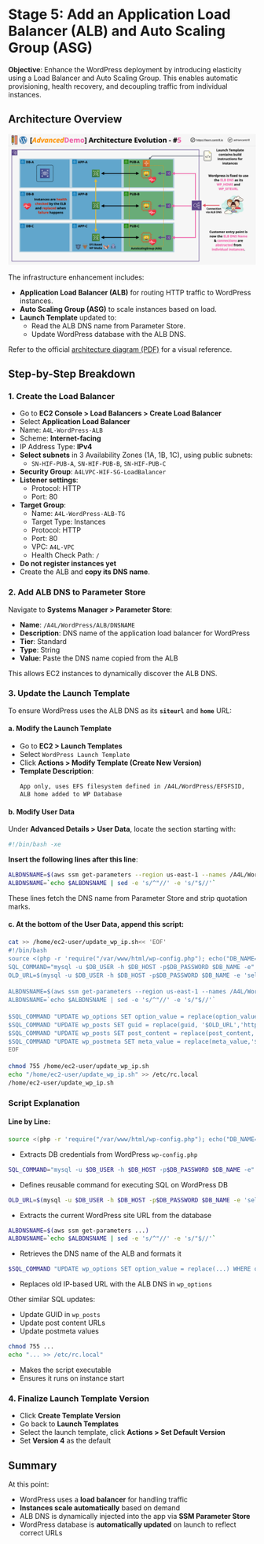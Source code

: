 # Stage 5: Add an Application Load Balancer (ALB) and Auto Scaling Group (ASG)

**Objective**: Enhance the WordPress deployment by introducing elasticity using a Load Balancer and Auto Scaling Group. This enables automatic provisioning, health recovery, and decoupling traffic from individual instances.

## Architecture Overview

![alt text](./Images/image-21.png)

The infrastructure enhancement includes:

- **Application Load Balancer (ALB)** for routing HTTP traffic to WordPress instances.
- **Auto Scaling Group (ASG)** to scale instances based on load.
- **Launch Template** updated to:
  - Read the ALB DNS name from Parameter Store.
  - Update WordPress database with the ALB DNS.

Refer to the official [architecture diagram (PDF)](https://github.com/acantril/learn-cantrill-io-labs/blob/master/aws-elastic-wordpress-evolution/02_LABINSTRUCTIONS/STAGE5%20-%20ASG%20%26%20ALB.pdf) for a visual reference.

## Step-by-Step Breakdown

### 1. **Create the Load Balancer**

- Go to **EC2 Console > Load Balancers > Create Load Balancer**
- Select **Application Load Balancer**
- Name: `A4L-WordPress-ALB`
- Scheme: **Internet-facing**
- IP Address Type: **IPv4**
- **Select subnets** in 3 Availability Zones (1A, 1B, 1C), using public subnets:
  - `SN-HIF-PUB-A`, `SN-HIF-PUB-B`, `SN-HIF-PUB-C`
- **Security Group**: `A4LVPC-HIF-SG-LoadBalancer`
- **Listener settings**:
  - Protocol: HTTP
  - Port: 80
- **Target Group**:
  - Name: `A4L-WordPress-ALB-TG`
  - Target Type: Instances
  - Protocol: HTTP
  - Port: 80
  - VPC: `A4L-VPC`
  - Health Check Path: `/`
- **Do not register instances yet**
- Create the ALB and **copy its DNS name**.

### 2. **Add ALB DNS to Parameter Store**

Navigate to **Systems Manager > Parameter Store**:

- **Name**: `/A4L/WordPress/ALB/DNSNAME`
- **Description**: DNS name of the application load balancer for WordPress
- **Tier**: Standard
- **Type**: String
- **Value**: Paste the DNS name copied from the ALB

This allows EC2 instances to dynamically discover the ALB DNS.

### 3. **Update the Launch Template**

To ensure WordPress uses the ALB DNS as its **`siteurl`** and **`home`** URL:

#### a. Modify the Launch Template

- Go to **EC2 > Launch Templates**
- Select `WordPress Launch Template`
- Click **Actions > Modify Template (Create New Version)**
- **Template Description**:
  ```
  App only, uses EFS filesystem defined in /A4L/WordPress/EFSFSID, ALB home added to WP Database
  ```

#### b. Modify User Data

Under **Advanced Details > User Data**, locate the section starting with:

```bash
#!/bin/bash -xe
```

**Insert the following lines after this line**:

```bash
ALBDNSNAME=$(aws ssm get-parameters --region us-east-1 --names /A4L/WordPress/ALB/DNSNAME --query Parameters[0].Value)
ALBDNSNAME=`echo $ALBDNSNAME | sed -e 's/^"//' -e 's/"$//'`
```

These lines fetch the DNS name from Parameter Store and strip quotation marks.

#### c. At the bottom of the User Data, append this script:

```bash
cat >> /home/ec2-user/update_wp_ip.sh<< 'EOF'
#!/bin/bash
source <(php -r 'require("/var/www/html/wp-config.php"); echo("DB_NAME=".DB_NAME."; DB_USER=".DB_USER."; DB_PASSWORD=".DB_PASSWORD."; DB_HOST=".DB_HOST); ')
SQL_COMMAND="mysql -u $DB_USER -h $DB_HOST -p$DB_PASSWORD $DB_NAME -e"
OLD_URL=$(mysql -u $DB_USER -h $DB_HOST -p$DB_PASSWORD $DB_NAME -e 'select option_value from wp_options where option_name = "siteurl";' | grep http)

ALBDNSNAME=$(aws ssm get-parameters --region us-east-1 --names /A4L/WordPress/ALB/DNSNAME --query Parameters[0].Value)
ALBDNSNAME=`echo $ALBDNSNAME | sed -e 's/^"//' -e 's/"$//'`

$SQL_COMMAND "UPDATE wp_options SET option_value = replace(option_value, '$OLD_URL', 'http://$ALBDNSNAME') WHERE option_name = 'home' OR option_name = 'siteurl';"
$SQL_COMMAND "UPDATE wp_posts SET guid = replace(guid, '$OLD_URL','http://$ALBDNSNAME');"
$SQL_COMMAND "UPDATE wp_posts SET post_content = replace(post_content, '$OLD_URL', 'http://$ALBDNSNAME');"
$SQL_COMMAND "UPDATE wp_postmeta SET meta_value = replace(meta_value,'$OLD_URL','http://$ALBDNSNAME');"
EOF

chmod 755 /home/ec2-user/update_wp_ip.sh
echo "/home/ec2-user/update_wp_ip.sh" >> /etc/rc.local
/home/ec2-user/update_wp_ip.sh
```

### Script Explanation

#### Line by Line:

```bash
source <(php -r 'require("/var/www/html/wp-config.php"); echo("DB_NAME=".DB_NAME."; DB_USER=".DB_USER."; DB_PASSWORD=".DB_PASSWORD."; DB_HOST=".DB_HOST); ')
```

- Extracts DB credentials from WordPress `wp-config.php`

```bash
SQL_COMMAND="mysql -u $DB_USER -h $DB_HOST -p$DB_PASSWORD $DB_NAME -e"
```

- Defines reusable command for executing SQL on WordPress DB

```bash
OLD_URL=$(mysql -u $DB_USER -h $DB_HOST -p$DB_PASSWORD $DB_NAME -e 'select option_value from wp_options where option_name = "siteurl";' | grep http)
```

- Extracts the current WordPress site URL from the database

```bash
ALBDNSNAME=$(aws ssm get-parameters ...)
ALBDNSNAME=`echo $ALBDNSNAME | sed -e 's/^"//' -e 's/"$//'`
```

- Retrieves the DNS name of the ALB and formats it

```bash
$SQL_COMMAND "UPDATE wp_options SET option_value = replace(...) WHERE option_name = 'home' OR option_name = 'siteurl';"
```

- Replaces old IP-based URL with the ALB DNS in `wp_options`

Other similar SQL updates:

- Update GUID in `wp_posts`
- Update post content URLs
- Update postmeta values

```bash
chmod 755 ...
echo "... >> /etc/rc.local"
```

- Makes the script executable
- Ensures it runs on instance start

### 4. **Finalize Launch Template Version**

- Click **Create Template Version**
- Go back to **Launch Templates**
- Select the launch template, click **Actions > Set Default Version**
- Set **Version 4** as the default

## Summary

At this point:

- WordPress uses a **load balancer** for handling traffic
- **Instances scale automatically** based on demand
- ALB DNS is dynamically injected into the app via **SSM Parameter Store**
- WordPress database is **automatically updated** on launch to reflect correct URLs
